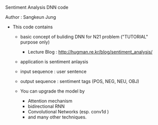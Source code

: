 Sentiment Analysis DNN code

Author : Sangkeun Jung 

- This code contains 
	- basic concept of buliding DNN for N21 problem ("TUTORIAL" purpose only)
        - Lecture Blog : http://hugman.re.kr/blog/sentiment_analysis/

	- application is sentiment anlaysis 

	- input sequence  : user sentence
	- output sequence : sentiment tags (POS, NEG, NEU, OBJ)

	- You can upgrade the model by
		- Attention mechanism
		- bidirectional RNN
		- Convolutional Networks (esp. conv1d )
		- and many other techniques. 


